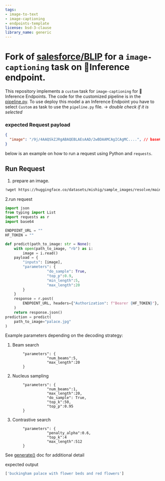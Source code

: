 ```yaml
---
tags:
- image-to-text
- image-captioning
- endpoints-template
license: bsd-3-clause
library_name: generic
---
```


# Fork of [salesforce/BLIP](https://github.com/salesforce/BLIP) for a `image-captioning` task on 🤗Inference endpoint.

This repository implements a `custom` task for `image-captioning` for 🤗 Inference Endpoints. The code for the customized pipeline is in the [pipeline.py](https://huggingface.co/florentgbelidji/blip_captioning/blob/main/pipeline.py).
To use deploy this model a an Inference Endpoint you have to select `Custom` as task to use the `pipeline.py` file. -> _double check if it is selected_
### expected Request payload
```json
{
  "image": "/9j/4AAQSkZJRgABAQEBLAEsAAD/2wBDAAMCAgICAgMC....", // base64 image as bytes
}
```
below is an example on how to run a request using Python and `requests`.
## Run Request 
1. prepare an image. 
```bash
!wget https://huggingface.co/datasets/mishig/sample_images/resolve/main/palace.jpg
```
2.run request

```python
import json
from typing import List
import requests as r
import base64

ENDPOINT_URL = ""
HF_TOKEN = ""

def predict(path_to_image: str = None):
    with open(path_to_image, "rb") as i:
        image = i.read()
    payload = {
        "inputs": [image],
        "parameters": {
                   "do_sample": True,
                   "top_p":0.9,
                   "min_length":5,
                   "max_length":20
        }
    }
    response = r.post(
        ENDPOINT_URL, headers={"Authorization": f"Bearer {HF_TOKEN}"}, json=payload
    )
    return response.json()
prediction = predict(
    path_to_image="palace.jpg"
)

```
Example parameters depending on the decoding strategy:

1. Beam search

``` 
        "parameters": {
                   "num_beams":5,
                   "max_length":20
        }
```

2. Nucleus sampling

``` 
        "parameters": {
                   "num_beams":1,
                   "max_length":20,
                   "do_sample": True,
                   "top_k":50,
                   "top_p":0.95
        }
```

3. Contrastive search

``` 
        "parameters": {
                   "penalty_alpha":0.6,
                   "top_k":4
                   "max_length":512
        }
```

See [generate()](https://huggingface.co/docs/transformers/v4.25.1/en/main_classes/text_generation#transformers.GenerationMixin.generate) doc for additional detail


expected output
```python
['buckingham palace with flower beds and red flowers']
```
